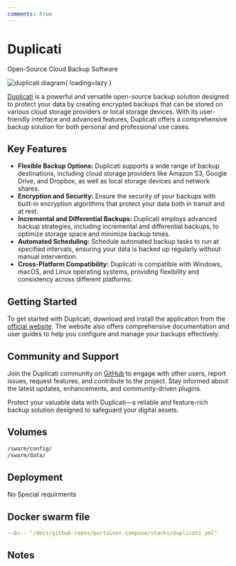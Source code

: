 ```yaml
---
comments: true
---
```


# Duplicati

Open-Source Cloud Backup Software

![duplicati diagram](../assets/diagrams/duplicati.png){ loading=lazy }

[Duplicati](https://www.duplicati.com/) is a powerful and versatile open-source backup solution designed to protect your data by creating encrypted backups that can be stored on various cloud storage providers or local storage devices. With its user-friendly interface and advanced features, Duplicati offers a comprehensive backup solution for both personal and professional use cases.

## Key Features

- **Flexible Backup Options:** Duplicati supports a wide range of backup destinations, including cloud storage providers like Amazon S3, Google Drive, and Dropbox, as well as local storage devices and network shares.
- **Encryption and Security:** Ensure the security of your backups with built-in encryption algorithms that protect your data both in transit and at rest.
- **Incremental and Differential Backups:** Duplicati employs advanced backup strategies, including incremental and differential backups, to optimize storage space and minimize backup times.
- **Automated Scheduling:** Schedule automated backup tasks to run at specified intervals, ensuring your data is backed up regularly without manual intervention.
- **Cross-Platform Compatibility:** Duplicati is compatible with Windows, macOS, and Linux operating systems, providing flexibility and consistency across different platforms.

## Getting Started

To get started with Duplicati, download and install the application from the [official website](https://www.duplicati.com/). The website also offers comprehensive documentation and user guides to help you configure and manage your backups effectively.

## Community and Support

Join the Duplicati community on [GitHub](https://github.com/duplicati/duplicati) to engage with other users, report issues, request features, and contribute to the project. Stay informed about the latest updates, enhancements, and community-driven plugins.

Protect your valuable data with Duplicati—a reliable and feature-rich backup solution designed to safeguard your digital assets.


## Volumes

```bash
/swarm/config/
/swarm/data/
```

## Deployment
No Special requirments

## Docker swarm file
``` yaml linenums="1" 
--8<-- "/docs/github-repos/portainer-compose/stacks/duplicati.yml"
```

## Notes

